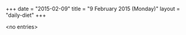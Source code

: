 +++
date = "2015-02-09"
title = "9 February 2015 (Monday)"
layout = "daily-diet"
+++


\<no entries\>

